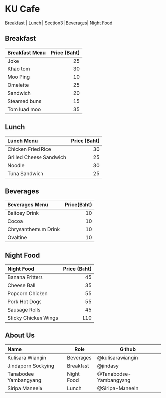 # KU Cafe
[Breakfast](#breakfast) | [Lunch](#Lunch)  | Section3 |[Beverages](#beverages)| [Night Food](#night-food)

## Breakfast

| Breakfast Menu |  Price (Baht) |
|:---------------|--------------:|
| Joke           |            25 |
| Khao tom       |            30 |
| Moo Ping       |            10 |
| Omelette       |            25 |
| Sandwich       |            20 |
| Steamed buns   |            15 |
| Tom luad moo   |            35 |

## Lunch 
| Lunch Menu           |  Price (Baht) |
|:---------------------|---------------:|
| Chicken Fried Rice      | 30    |
| Grilled Cheese Sandwich | 25    |
| Noodle                  | 30    |
| Tuna Sandwich           | 25    |

## Beverages
| Beverages Menu                 | Price(Baht) |
|:-------------------------------|-------------:|
| Baitoey Drink                  | 10          |
| Cocoa                          | 10          |
| Chrysanthemum Drink            | 10          |
| Ovaltine                       | 10          |

## Night Food

| Night Food               | Price (Baht)  |
|:-------------------------|----------:|
| Banana Fritters          | 45       |
| Cheese Ball              | 35       |
| Popcorn Chicken          | 55       |
| Pork Hot Dogs            | 55       |
| Sausage Rolls            | 45       |
| Sticky Chicken Wings     | 110      |

## About Us
| Name               | Role      | Github           |
|:-------------------|-----------|------------------|
| Kulisara Wiangin      | Beverages | @kulisarawiangin |
| Jindaporn Sookying    | Breakfast | @jindasy         |
| Tanabodee Yambangyang |Night Food| @Tanabodee-Yambangyang |
| Siripa Maneein | Lunch | @Siripa-Maneein |